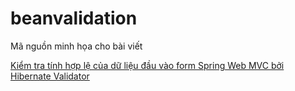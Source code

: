 # beanvalidation

Mã nguồn minh họa cho bài viết

[Kiểm tra tính hợp lệ của dữ liệu đầu vào form Spring Web MVC bởi Hibernate Validator](http://smartjob.vn/kiem-tra-tinh-hop-le-cua-du-lieu-dau-vao-form-spring-web-mvc-boi-hibernate-validator-4551/)
